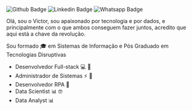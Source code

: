 ![Github Badge](https://img.shields.io/badge/-Github-000?style=flat-square&logo=Github&logoColor=white&link=https://github.com/victorhgalves/)
![Linkedin Badge](https://img.shields.io/badge/-LinkedIn-blue?style=flat-square&logo=Linkedin&logoColor=white&link=https://www.linkedin.com/in/victorhgalves/)
![Whatsapp Badge](https://img.shields.io/badge/-Whatsapp-4CA143?style=flat-square&labelColor=4CA143&logo=whatsapp&logoColor=white&link=https://api.whatsapp.com/send?phone=5561983181951&text=Opa)

Olá, sou o Victor, sou apaixonado por tecnologia e por dados, e principalmente com o que ambos conseguem fazer juntos, acredito que aqui está a chave da revolução.

Sou formado :mortar_board: em Sistemas de Informação e Pós Graduado em Tecnologias Disruptivas

- Desenvolvedor Full-stack 💻 :floppy_disk:
- Administrador de Sistemas ⚡ :satellite:
- Desenvolvedor RPA :robot:
- Data Scientist 📊 :nerd_face:
- Data Analyst 📊

